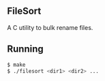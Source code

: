 FileSort
--------

A C utility to bulk rename files.

## Running
```sh
$ make
$ ./filesort <dir1> <dir2> ...
```
